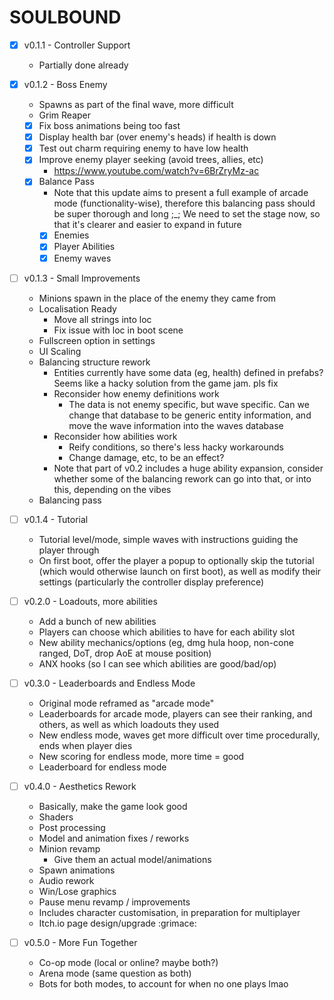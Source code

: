 ﻿# SOULBOUND

- [X] v0.1.1 - Controller Support
  - Partially done already
- [X] v0.1.2 - Boss Enemy
  - Spawns as part of the final wave, more difficult
  - Grim Reaper
  - [X] Fix boss animations being too fast
  - [X] Display health bar (over enemy's heads) if health is down
  - [X] Test out charm requiring enemy to have low health
  - [X] Improve enemy player seeking (avoid trees, allies, etc)
    - https://www.youtube.com/watch?v=6BrZryMz-ac
  - [X] Balance Pass
    - Note that this update aims to present a full example of arcade mode (functionality-wise), therefore this balancing pass should be super thorough and long ;_; We need to set the stage now, so that it's clearer and easier to expand in future
    - [X] Enemies
    - [X] Player Abilities
    - [X] Enemy waves
- [ ] v0.1.3 - Small Improvements
  - Minions spawn in the place of the enemy they came from
  - Localisation Ready
    - Move all strings into loc
    - Fix issue with loc in boot scene
  - Fullscreen option in settings
  - UI Scaling
  - Balancing structure rework
    - Entities currently have some data (eg, health) defined in prefabs? Seems like a hacky solution from the game jam. pls fix
    - Reconsider how enemy definitions work
      - The data is not enemy specific, but wave specific. Can we change that database to be generic entity information, and move the wave information into the waves database
    - Reconsider how abilities work
      - Reify conditions, so there's less hacky workarounds
      - Change damage, etc,  to be an effect?
    - Note that part of v0.2 includes a huge ability expansion, consider whether some of the balancing rework can go into that, or into this, depending on the vibes
  - Balancing pass
- [ ] v0.1.4 - Tutorial
  - Tutorial level/mode, simple waves with instructions guiding the player through
  - On first boot, offer the player a popup to optionally skip the tutorial (which would otherwise launch on first boot), as well as modify their settings (particularly the controller display preference)

- [ ] v0.2.0 - Loadouts, more abilities
  - Add a bunch of new abilities
  - Players can choose which abilities to have for each ability slot
  - New ability mechanics/options (eg, dmg hula hoop, non-cone ranged, DoT, drop AoE at mouse position)
  - ANX hooks (so I can see which abilities are good/bad/op)

- [ ] v0.3.0 - Leaderboards and Endless Mode
  - Original mode reframed as "arcade mode"
  - Leaderboards for arcade mode, players can see their ranking, and others, as well as which loadouts they used
  - New endless mode, waves get more difficult over time procedurally, ends when player dies
  - New scoring for endless mode, more time = good
  - Leaderboard for endless mode

- [ ] v0.4.0 - Aesthetics Rework
  - Basically, make the game look good
  - Shaders
  - Post processing
  - Model and animation fixes / reworks
  - Minion revamp
    - Give them an actual model/animations
  - Spawn animations
  - Audio rework
  - Win/Lose graphics
  - Pause menu revamp / improvements
  - Includes character customisation, in preparation for multiplayer
  - Itch.io page design/upgrade :grimace:

- [ ] v0.5.0 - More Fun Together
  - Co-op mode (local or online? maybe both?)
  - Arena mode (same question as both)
  - Bots for both modes, to account for when no one plays lmao
